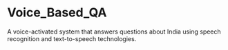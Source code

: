 # Voice_Based_QA
A voice-activated system that answers questions about India using speech recognition and text-to-speech technologies.
